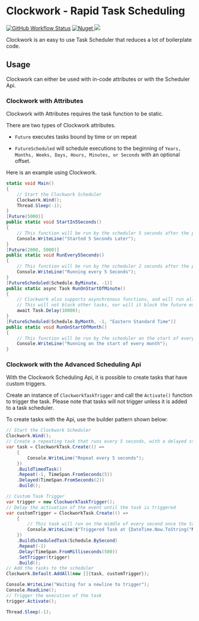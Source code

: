 # Clockwork - Rapid Task Scheduling

[![GitHub Workflow Status](https://img.shields.io/github/workflow/status/encodeous/clockwork/publish%20to%20nuget)](https://github.com/encodeous/clockwork) [![Nuget](https://img.shields.io/nuget/v/Encodeous.clockwork) ](https://www.nuget.org/packages/Encodeous.clockwork/)[![](https://img.shields.io/badge/View-Documentation-green)](https://encodeous.github.io/clockwork/index.html)

Clockwork is an easy to use Task Scheduler that reduces a lot of boilerplate code.

## Usage

Clockwork can either be used with in-code attributes or with the Scheduler Api.

### Clockwork with Attributes

Clockwork with Attributes requires the task function to be static.

There are two types of Clockwork attributes. 

- `Future` executes tasks bound by time or on repeat

- `FutureScheduled` will schedule executions to the beginning of `Years, Months, Weeks, Days, Hours, Minutes, or Seconds` with an optional offset.

Here is an example using Clockwork.

```c#
static void Main()
{
    // Start the Clockwork Scheduler
    Clockwork.Wind();
    Thread.Sleep(-1);
}
[Future(5000)]
public static void StartIn5Seconds()
{
    // This function will be run by the scheduler 5 seconds after the program starts
    Console.WriteLine("Started 5 Seconds Later");
}
[Future(2000, 5000)]
public static void RunEvery5Seconds()
{
    // This function will be run by the scheduler 2 seconds after the program starts, and will repeat every 5 seconds
    Console.WriteLine("Running every 5 Seconds");
}
[FutureScheduled(Schedule.ByMinute, -1)]
public static async Task RunOnStartOfMinute()
{
    // Clockwork also supports asynchronous functions, and will run all tasks in parallel
    // This will not block other tasks, nor will it block the future executions of the current task
    await Task.Delay(10000);
}
[FutureScheduled(Schedule.ByMonth, -1, "Eastern Standard Time")]
public static void RunOnStartOfMonth()
{
    // This function will be run by the scheduler on the start of every month in Eastern Standard Time
    Console.WriteLine("Running on the start of every month");
}
```

### Clockwork with the Advanced Scheduling Api

With the Clockwork Scheduling Api, it is possible to create tasks that have custom triggers.

Create an instance of `ClockworkTaskTrigger` and call the `Activate()` function to trigger the task. Please note that tasks will not trigger unless it is added to a task scheduler.

To create tasks with the Api, use the builder pattern shown below:

```c#
// Start the Clockwork Scheduler
Clockwork.Wind();
// Create a repeating task that runs every 5 seconds, with a delayed start of 2 seconds
var task = ClockworkTask.Create(() =>
    {
        Console.WriteLine("Repeat every 5 seconds");
    })
    .BuildTimedTask()
    .Repeat(-1, TimeSpan.FromSeconds(5))
    .Delayed(TimeSpan.FromSeconds(2))
    .Build();

// Custom Task Trigger
var trigger = new ClockworkTaskTrigger();
// Delay the activation of the event until the task is triggered
var customTrigger = ClockworkTask.Create(() =>
    {
        // This task will run on the middle of every second once the task is triggered and repeat indefinitely
        Console.WriteLine($"Triggered Task at {DateTime.Now.ToString("MMMM dd, yyyy hh:mm:ss.ffff tt")}");
    })
    .BuildScheduledTask(Schedule.BySecond)
    .Repeat(-1)
    .Delay(TimeSpan.FromMilliseconds(500))
    .SetTrigger(trigger)
    .Build();
// Add the tasks to the scheduler
Clockwork.Default.AddAll(new []{task, customTrigger});

Console.WriteLine("Waiting for a newline to trigger");
Console.ReadLine();
// Trigger the execution of the task
trigger.Activate();

Thread.Sleep(-1);
```
